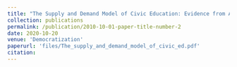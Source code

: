 ```yaml
---
title: "The Supply and Demand Model of Civic Education: Evidence from A Field Experiment in the Democratic Republic of Congo"
collection: publications
permalink: /publication/2010-10-01-paper-title-number-2
date: 2020-10-20
venue: 'Democratization'
paperurl: 'files/The_supply_and_demand_model_of_civic_ed.pdf'
citation: 
---
```



